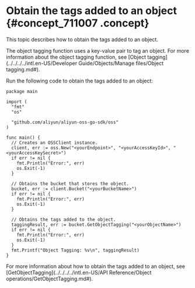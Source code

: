 # Obtain the tags added to an object {#concept_711007 .concept}

This topic describes how to obtain the tags added to an object.

The object tagging function uses a key-value pair to tag an object. For more information about the object tagging function, see [Object tagging](../../../../intl.en-US/Developer Guide/Objects/Manage files/Object tagging.md#).

Run the following code to obtain the tags added to an object:

``` {#codeblock_5th_9fj_1wi}
package main

import (
  "fmt"
  "os"

  "github.com/aliyun/aliyun-oss-go-sdk/oss"
)

func main() {
  // Creates an OSSClient instance.
  client, err := oss.New("<yourEndpoint>", "<yourAccessKeyId>", "<yourAccessKeySecret>")
  if err != nil {
    fmt.Println("Error:", err)
    os.Exit(-1)
  }

  // Obtains the bucket that stores the object.
  bucket, err := client.Bucket("<yourBucketName>")
  if err != nil {
    fmt.Println("Error:", err)
    os.Exit(-1)
  }

  // Obtains the tags added to the object.
  taggingResult, err := bucket.GetObjectTagging("<yourObjectName>")
  if err != nil {
    fmt.Println("Error:", err)
    os.Exit(-1)
  }
  fmt.Printf("Object Tagging: %v\n", taggingResult)
}
```

For more information about how to obtain the tags added to an object, see [GetObjectTagging](../../../../intl.en-US/API Reference/Object operations/GetObjectTagging.md#).

